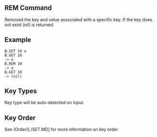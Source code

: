 ## REM Command
Removed the key and value associated with a specific key. If the key does not exist (nil) is returned.

## Example

```redis
B.SET 10 a
B.GET 10
-> a
B.REM 10
-> a
B.GET 10
-> (nil)

```

## Key Types
Key type will be auto-detected on input. 

## Key Order
See (Order)[./SET.MD] for more information on key order